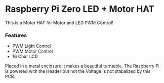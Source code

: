 # Raspberry Pi Zero LED + Motor HAT

This is a Motor HAT for Motor and LED PWM Control!

### Features
- PWM Light Control
- PWM Motor Control
- 16 Char LCD

Placed in a metal enclosure it makes a beautiful turntable.
The Raspberry Pi is powered with the Header but not the Voltage is not stabalized by this PCB.